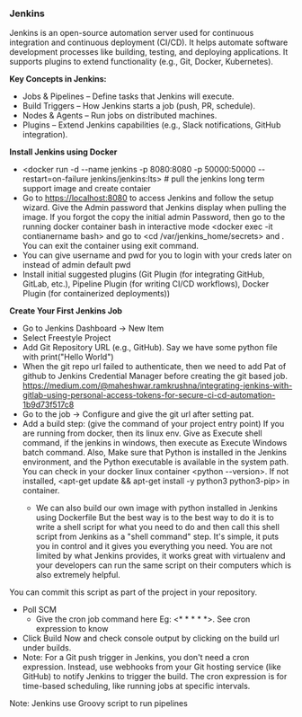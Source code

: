 ### Jenkins

Jenkins is an open-source automation server used for continuous integration and continuous deployment (CI/CD). It helps automate software development processes like building, testing, and deploying applications. It supports plugins to extend functionality (e.g., Git, Docker, Kubernetes).

**Key Concepts in Jenkins:**

- Jobs & Pipelines – Define tasks that Jenkins will execute.
- Build Triggers – How Jenkins starts a job (push, PR, schedule).
- Nodes & Agents – Run jobs on distributed machines.
- Plugins – Extend Jenkins capabilities (e.g., Slack notifications, GitHub integration).

**Install Jenkins using Docker**

- <docker run -d --name jenkins -p 8080:8080 -p 50000:50000 --restart=on-failure jenkins/jenkins:lts> # pull the jenkins long term support image and create contaier
- Go to <https://localhost:8080> to access Jenkins and follow the setup wizard. Give the Admin password that Jenkins display when pulling the image. If you forgot the copy the initial admin Password, then go to the running docker container bash in interactive mode <docker exec -it contianername bash> and go to <cd /var/jenkins_home/secrets> and <cat initialAdminPassword>. You can exit the container using exit command.
- You can give username and pwd for you to login with your creds later on instead of admin default pwd
- Install initial suggested plugins (Git Plugin (for integrating GitHub, GitLab, etc.), Pipeline Plugin (for writing CI/CD workflows), Docker Plugin (for containerized deployments))

**Create Your First Jenkins Job**

- Go to Jenkins Dashboard → New Item
- Select Freestyle Project
- Add Git Repository URL (e.g., GitHub). Say we have some python file with print("Hello World")
- When the git repo url failed to authenticate, then we need to add Pat of github to Jenkins Credential Manager before creating the git based job.
  https://medium.com/@maheshwar.ramkrushna/integrating-jenkins-with-gitlab-using-personal-access-tokens-for-secure-ci-cd-automation-1b9d73f517c8
- Go to the job -> Configure and give the git url after setting pat.
- Add a build step: (give the command of your project entry point)
  If you are running from docker, then its linux env. Give <python yourfile.py> as Execute shell command, if the jenkins in windows, then execute as Execute Windows batch command. Also, Make sure that Python is installed in the Jenkins environment, and the Python executable is available in the system path. You can check in your docker linux container <python --version>. If not installed, <apt-get update && apt-get install -y python3 python3-pip> in container.
  - We can also build our own image with python installed in Jenkins using Dockerfile
    <!--
    # Use the official Jenkins image as a base image
    FROM jenkins/jenkins:lts
    # Switch to root user to install packages
    USER root
    # Update the package list and install Python
    RUN apt-get update && apt-get install -y python3 python3-pip
    # Switch back to Jenkins user
    USER jenkins
    # Continue with the rest of your Dockerfile...
    -->
    But the best way is to the best way to do it is to write a shell script for what you need to do and then call this shell script from Jenkins as a "shell command" step. It's simple, it puts you in control and it gives you everything you need. You are not limited by what Jenkins provides, it works great with virtualenv and your developers can run the same script on their computers which is also extremely helpful.

You can commit this script as part of the project in your repository.

- Poll SCM
  - Give the cron job command here Eg: <\* \* \* \* \*>. See cron expression to know <MINUTE HOUR DOM MONTH DOW>
- Click Build Now and check console output by clicking on the build url under builds.
- Note: For a Git push trigger in Jenkins, you don't need a cron expression. Instead, use webhooks from your Git hosting service (like GitHub) to notify Jenkins to trigger the build. The cron expression is for time-based scheduling, like running jobs at specific intervals.

Note: Jenkins use Groovy script to run pipelines
